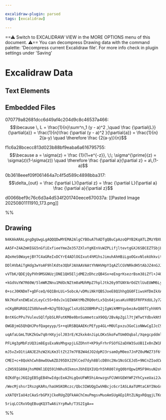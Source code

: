 ```yaml
---

excalidraw-plugin: parsed
tags: [excalidraw]

---
```

==⚠  Switch to EXCALIDRAW VIEW in the MORE OPTIONS menu of this document. ⚠== You can decompress Drawing data with the command palette: 'Decompress current Excalidraw file'. For more info check in plugin settings under 'Saving'


# Excalidraw Data

## Text Elements
## Embedded Files
070779a82681dcc6d49af4c204d9c8c46537a466: $$\because \,
L = \frac{1}{n}\sum^n_1 (y - a)^2 ,\quad
\frac {\partial{L}} {\partial{a}} =
\frac{1}{n}\frac {\partial (y - a)^2 }{\partial{a}} =
\frac{1}{n} 2(a-y) \quad \therefore
\frac {2(a-y)}{n}$$

f1c6a28bcecc813d023b88bf9eaba6a616795755: $$\because
a = \sigma(z) = \frac {1}{1+e^{-z}}, \;\;
\sigma^{\prime}(z) = \sigma(z)(1-\sigma(z)) \quad
\therefore
\frac {\partial a}{\partial z} = a\,(1-a)$$

0b3618eeef09f061464a7c4f5d589c4898bba317: $$\delta_{out} = \frac {\partial L}{\partial z}
= \frac {\partial L}{\partial a} \frac {\partial a}{\partial z}$$

d0066bef9c76c6d3a4d534f201740eece670037a: [[Pasted Image 20250801111910_173.png]]

%%
## Drawing
```compressed-json
N4KAkARALgngDgUwgLgAQQQDwMYEMA2AlgCYBOuA7hADTgQBuCpAzoQPYB2KqATLZMzYBXUtiRoIACyhQ4zZAHoFAc0JRJQgEYA6bGwC2CgF7N6hbEcK4OCtptbErHALRY8RMpWdx8Q1TdIEfARcZgRmBShcZQUebQBGABZtAAYaOiCEfQQOKGZuAG1wMFAwMogSbggARx4Aa2qOABEACQAzdLLIWEQqwn1opH5yzG54lIA2bR4JxNmAdgBOAFYe

AA5F+Z4AZmHIGG5nGfiExfieeYmeZe357ZXlvYgKEnVuWZPLifjltevtgGXJ6SBCEZTSbjLKZrRKLbazRLnHgpZbjR7FSDWZTBbgpJ7MKCkNh1BAAYTY+DYpCqAGIUvSGZ1yppcNg6soiUIOMRyZTqRJCdZmHBcIFckzIG1CPh8ABlWA4iSSVkaQISiAEokkgDqr0kY3xhOJCHlMEV6EEHnVnPBHHC+TQ8SebBF2DUB0d9KenO5duYDtQHCEMvxC

AQxHeS0WayejBY7C4aGReIxDCYrE4ADlOGIxut4hM1hsJimuhAhHBiLgoOGxvNlokUkkvitS+VCMwmpkaxG0G0CGEnhzhHAAJLEAMFAC6T00wm5AFFgtlcpOZ6miBw6twgyGN2w2bW+wOEE8pcFx1UUvNr0tcH9C/FiNhsBNiLDcG1EthkYliItsDWbA5hueZcDmCZ1WYdxxFQIoujAJ0MUQjF1zLQhuSwKpcB4dU2nIbJLzQXd8ENashADCBEG5

DDlHVbAiTgHdg3wYoAF9hlKdte3QbFJAXAAVAAtYhNHVHpYIqAZlCGVNRkdH5tAbJZ4nGJJFiuJCyw9VBnHiesEh4RZEmObYNk2Hg+FTF5iDeNAJnubQ1hLZyoQuTZ7mBUFwSgbhEnmbRZkWHh4gBTY/nmNZ0TLLFzTbAQjRJXkqVpBlGVnVl2R9HkKRSgVyA4YVRRyXyz2lOUFUk5VsFVWSy01Y1dVs/VHUNLUTUqqpLUqb1hFte0DVTF1WXdMY

vVTbK/QDEjQyPXh9MSGNUzjDNE1QH5EljdME2zDhczQB4Sx+eEngrKsezrBsm38iZfl+J4Oy7YILuPfBB1TYcK3HNdZ3nYglyyEqfo3DDt2IlinkpQ8eP7N7T1Tc8ECI9A2niV8cLWTQxBfNZQuIFIdk0ItNDaRYQhZCZcG+CYlmWetligmDCmQrSuniVCHsw+T0HAvCCKRniZtTAlyMo6jHA4OingYl1mJldjONTSoJAAcX0C42FlCgACVxPgST

+kGdVuYW7R60W/5lmWRZNnu1MdOcNZtm0aMUhMpZ7hplJtk26y9TGNYArOdZtlUuEUWM6LyhBMEITQRJnYLM4HOCi4jMDp5Ytg+KNUSslcv5dA6TStIMrZT7uWSwvoAKoqxVKhHytNc0pBVEQ6vKBqdX91rhbz5vJO6iNer8SQpsGsthrdWAxpzyaBvBvd6rDHincWiYtvjThuB93Zlu2rMc1g1TtgJ/yrassszurOb9Ku5t5n0gmHs7bs5th96y

0+scJ0KNDmT+gDFceQ/6Q1BnLUi+5obcA/vDMsiNkYQBSJoeE8Q1hhgQG0FIiwsHfDmIkXA8xgJtGWMQX4AFFrRk0CyUO8xGYEFgvBNmewUJdH/pADCxAsISCpnzXAhFBYQz7qLKo4taL0UYhAhWxQuIcJ4hgZQAB9AAqpoAAGikQgzhST6AAJqaCMKQXRQkmgLg4B0J4Ek+jSQ7pAbmzglgpGmO5M4BM1je0SL7bShxbhxF+PCTYEwJjRihKzSA

Nk7KoFxnEWEaCzLeyCc5S+0dvJx1QIWAKtMbZRQ0otLx5Qs64jasaKuVRBSFRFPXdULJy7ZVKflIUlSSp4Sbp1CQQ8oJ5yapEsJud2oDy6hSHqE0+pjwXqgHOU9Rqehzt/b6oCEb82RkLdCXNsJ0JHr6cZKzO4rzGEkIs9wjIb33lvNa8x5j5MgCtHaR9uBwkbHTH2VyKiv2eu/E8v0uT/WXEDCBp1Kw3x4nfRszYrhOz3mWTcYNAxCKhQeEkMNP

nCKgBRUROQJZS0bheeR+NJgTE0JggClxXzEG2OBMhPs2jIgWikMMYgvbezAvQ80TCyhhNYWUdhEAZZMUXqxMoHEZFK3kQAQWwLKFWzgAAKbBMACVlKK6odQogLlFco3RAAZXClj9bYVIESKgTx7HnCmD7SyGx7gpCindJ4Dt9JxE9oEjY1qrZRSeBElqvAdhOXOFHSAMcfLvBOGiOYgd/UQEKWgHOXd858lpAgb2oV4jVMyhXHK8aGkVOKuKMqMo

BntKGcPPu7VuleuSQlfpbSLRFutKM8e0bnSummetcaX9OQ/2BvApZgil7tjWTwtYdbvkNthX2gQezHTGRLMFAsOcbnbzQNsIym9Vq7X2utSKKx/KLDdi/J6CAXqoFgV8xcvzVwLKvoCo9ILrpbHWDeMBW5/lQMRTA5FZY4BsAwiAtAbKwD/rAPFMoKRkLsIA8hRCqkXaTGuCwoDYGWGAdUicXdVx/VlGcN8BIKIw31kQ8hQDllnbRIw2ALDIbcMZ

OWGBjmG5QhQHJPofQageyyp/S++qURSBQAAEKcPEfyp4GL+M0Ulpxzu3GoCioNWwCgIJcC9sgWWDFMnDUKfkaKQ16oghzgoHNQkQg4HlClJgcMsoEDKGAdNOFknRRQFHMwWUiA3QEAk5ADFjnnMIFc/gKRgrFboTFcQHgyh4gIAoAANVJAAKQAFbKIXPQZg2pmCKNIHUfIureg8Nk0auShweAmW0BBa8KJ6z0guJC8o9r/LaB9g5ByoUoSXEWh6n

uqAfaLGmLTUKZkGw7q8rHXyjolJ03rE/K2kxk4nJipLOKxSkoFwTUm0Oqbal/Xqegcpddml5oqmaQetbFsIDLdwCtfTjQFprVaEe/V/RFKGs2meMyhwdvmX+7l+F+EC3cxUAdPNFjDq2Q9oTwtJ3rViZcDS86D5rVuL0hdHB12wWRCFIrllGz7rfkiuGp6fmAwvWDq951b7mzvfEaMp8n0wp2ZAKGb7Xqf3KF+n9k5COQeAwhhC4HANdZ6ysPrUV

PFLHg3pMbFzUQ3im8EgsExaNsMhgxpjLGZDhnY+KP9yFrhrFSOfG2aDXW3SuUB1Ix0nZW1RATBybsbh0a4/Z0TmK/siYE+J4ndmeNqbkxpl33JvfyZCJpvLOn8B6Y+XDaRZRZEVHkSYtY2tNU222AAaUlfAJoMAU/anoCrOAWKyxWNy9p41hw0EnFxp4xEJkCaXFCnasvRXAqNjmD8VYu7thQna81HeCdpiqTDbcdxqkhtBvsskG2j5oy3UueMar

mJ5vZxO1tiANJE2hzW2XLKm3ltZt27m7FB2W4dJO2dpMJ3rsamOyM0eo7JnPZ0uMWZ73f6fbPD2v7nDuE81FcD4go66cNQId9JQoXVCwloywkdzs4RV1bk9pj5T46ZvY3Yc5Hocd308dUw5xvkgE/kPdIBr4b1ydmwisnZeloU/sGcI9mdIBWcic4IOcEIgN4NQMeckNIMQDApysfY0Fd0UQyNWDFdGCEJOCSwnlEQXV+D4NZgXYNJcZp86ZERvY

CMEI+c+8QokhCwh8mwOUwAZDJ95DXJZ9lCed7dyh8BlcDBVc2Nv1NcGCEJd5+9NCnZIodCWF9C5DKcjClDtgzCEpHc3c6J8CMBuQndBMx1lNPdpM8tfdgjVMYig99US9UxdM5MDNSAjMyozNiALMrM8CIiyIeMvMXMrA/M4juRiifNSj/MwAhVo8RUqgFwAB5TAGLOoUVKkIQISBABcZYaVJogARSaJgAAFlIsBI9Yct0BDYZJjZDhHwnIoREhQJ

cZH59IG80AjhsM0Nl1EQ591hNhu9IkmsnJbhEQXIUQrh5hR80lVgQ0bYQpw1M5F9HsuN2oV8dsmkD8ywalt9vkPja4viG54FWlDtBlbsS1GoOsLtY1L8T8b97sAxekpkXtW1n8RwPs4IvsP9giv9uZI1eM/8ADbMJ05oitT4bwthYDF1OtH5qTkc7kDpy8Z9Zt2w3lD10jMisDAFz1f0sSAVSdgViDz4mx3UQZn1giqDccaDc4REJAxFxM81fsJA

0ZKdFgcJ6Q2gEB5gEB4hwIdgcEeA2hLgQoUFWR5hiAnwzgsFCUWVGEWYWF2YhCyxeUai2JwA0JI04A4B5Qb5uAuJoAQRsgqgiAg1hgGBCAIteM006ld8i42gEzEymQeURB65Rwax9B5R3i4zV919k1kzsBUySp0yshoyNt/iczPic1gTIBCyDViyMyAAxUE4/a/coOstMjMrMqEnvc/YoFM+s3IEszM/uatK/CE9sosocjM7WetcZNsAczsrIJoh

/WecMjshsrIRszgKARs/haUHSKORczc/Qbc3IWUQgIwVHBcjc6crIASLAaTUMtaCAYINoGs48u8kc+zAPWIgo/s28hzDMsxYgX8xI4vOTAsqcoCrIAPASPVCQVI/LTuGWGUNRe5ZdfvQscrQsWEGA/s6CIkGUXRSEW6JSIrZYJsGYZAvdfsowNgAwf05aAgIzXEJya4bBHgKPWs6C4c2ckdcZCAbKZMjkEgC8q887Bc0SnImsPlVAI86SkYtgLhM

xXATQYIaU4zCAaSrbGPXjCkeRUgZQFkAAChCmuPmgsvMuoAmSUgAEp1RtZLNgxRQqgjLTKdg8ReBqdvKvKnFlgHLuLPyoBuySQVyoAEwbM+0IBvtsgnLMJSBwiY8cg1KNLuBDNjNayiA5KMqngOAft0qMjMqIBhAoBNxYIMqgq7A4sfM8hZR8q4AlKVL8r1LqCtLWQIrGABIGKyjUAY8i8LRMhsAIrt5pYKIoADB4KpjACpSMCZT8IDALNghhqEw

5riqLCCRxVOqEBuqKQ3TwA6iYrpRwh/T3S2IgA==
```
%%